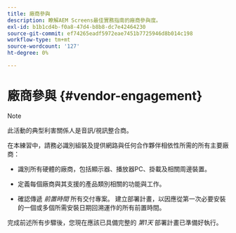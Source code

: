 ```yaml
---
title: 廠商參與
description: 瞭解AEM Screens最佳實務指南的廠商參與度。
exl-id: b1b1cd4b-f0a8-47d4-b8b8-dc7e42464230
source-git-commit: ef74265eadf5972eae7451b7725946d8b014c198
workflow-type: tm+mt
source-wordcount: '127'
ht-degree: 0%

---
```


# 廠商參與 {#vendor-engagement}

>[!NOTE]
>此活動的典型利害關係人是音訊/視訊整合商。

在本練習中，請務必識別組裝及提供網路與任何合作夥伴相依性所需的所有主要廠商：

* 識別所有硬體的廠商，包括顯示器、播放器PC、掛載及相關周邊裝置。

* 定義每個廠商與其支援的產品類別相關的功能與工作。

* 確認傳遞 *前置時間* 所有交付專案。 建立部署計畫，以因應從第一次必要安裝的一個或多個所需安裝日期回溯運作的所有前置時間。

完成前述所有步驟後，您現在應該已具備完整的 *第1天* 部署計畫已準備好執行。
